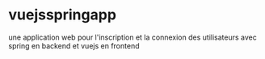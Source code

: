 # vuejsspringapp
une application web pour l'inscription et la connexion des utilisateurs avec spring en backend et vuejs en frontend
